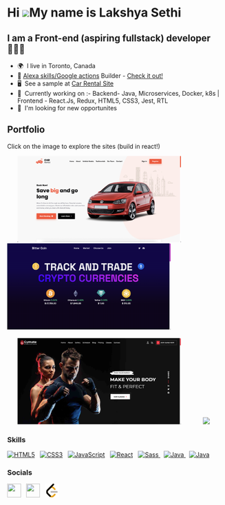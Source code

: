 Hi ![](https://user-images.githubusercontent.com/18350557/176309783-0785949b-9127-417c-8b55-ab5a4333674e.gif)My name is **Lakshya Sethi**
========================================================================================================================================

I am a Front-end (aspiring fullstack) developer 🧑🏻‍💻
--------------------------

*   🌍  I live in Toronto, Canada
*   💬  [Alexa skills/Google actions](https://appperf.shirkalab.io/us/editor/larkish-lakshya-s-apps) Builder - [Check it out!](https://www.amazon.co.uk/Sleeping-Sounds-Relax-Study-Meditate/dp/B0795B4MG1)
*   🖥️  See a sample at <a target="_blank" rel="noreferrer" href='https://lakshyamcs16.github.io/car-rental-app/'>Car Rental Site</a>
*   🧠  Currently working on :- Backend- Java, Microservices, Docker, k8s | Frontend - React.Js, Redux, HTML5, CSS3, Jest, RTL
*   👀  I'm looking for new opportunites

Portfolio
----------

Click on the image to explore the sites (build in react!)
<div style="display: flex">
 <div style="display: block">
  &nbsp; &nbsp; &nbsp; <a href="https://lakshyamcs16.github.io/car-rental-app/" target="_blank" style="cursor: pointer;"><img height="200" src="https://raw.githubusercontent.com/lakshyamcs16/lakshyamcs16/main/carental.png"/></a>
  &nbsp; &nbsp; &nbsp; &nbsp; &nbsp; &nbsp; <a target="_blank" href="https://lakshyamcs16.github.io/bitter-coin/" style="cursor: pointer;"> <img height="200" src="https://raw.githubusercontent.com/lakshyamcs16/lakshyamcs16/main/bittercoin.png"/></a>
  <br><br>
  &nbsp; &nbsp; &nbsp; <a target="_blank" href="https://lakshyamcs16.github.io/fitness2for7/" style="cursor: pointer;"><img height="200" src="https://raw.githubusercontent.com/lakshyamcs16/lakshyamcs16/main/fitness247.png"/></a>
  &nbsp; &nbsp; &nbsp; &nbsp; &nbsp; &nbsp; <a target="_blank" href="https://lakshyamcs16.github.io/ecommerce-site/" style="cursor: pointer;"><img height="200" src="https://raw.githubusercontent.com/lakshyamcs16/lakshyamcs16/main/ecommerce.png"/></a>
 </div>
</div>

### Skills
<p align="left">
<a href="https://developer.mozilla.org/en-US/docs/Glossary/HTML5" target="_blank" rel="noreferrer"><img src="https://raw.githubusercontent.com/danielcranney/readme-generator/main/public/icons/skills/html5-colored.svg" width="36" height="36" alt="HTML5" /></a> &nbsp;
<a href="https://www.w3.org/TR/CSS/#css" target="_blank" rel="noreferrer"><img src="https://raw.githubusercontent.com/danielcranney/readme-generator/main/public/icons/skills/css3-colored.svg" width="36" height="36" alt="CSS3" /></a> &nbsp;
 <a href="https://developer.mozilla.org/en-US/docs/Web/JavaScript" target="_blank" rel="noreferrer"><img src="https://raw.githubusercontent.com/danielcranney/readme-generator/main/public/icons/skills/javascript-colored.svg" width="36" height="36" alt="JavaScript" /></a> &nbsp;
<a href="https://reactjs.org/" target="_blank" rel="noreferrer"><img src="https://raw.githubusercontent.com/danielcranney/readme-generator/main/public/icons/skills/react-colored.svg" width="36" height="36" alt="React" /></a> &nbsp; <a href="https://sass-lang.com/" target="_blank" rel="noreferrer"><img src="https://raw.githubusercontent.com/danielcranney/readme-generator/main/public/icons/skills/sass-colored.svg" width="36" height="36" alt="Sass" />
  <a href="https://java.com" target="_blank" rel="noreferrer"></a> &nbsp; <a href="https://java.com/" target="_blank" rel="noreferrer"><img src="https://raw.githubusercontent.com/danielcranney/readme-generator/main/public/icons/skills/java-colored.svg" width="36" height="36" alt="Java" />
  <a href="https://java.com" target="_blank" rel="noreferrer"></a> &nbsp; <a href="https://www.typescriptlang.org/" target="_blank" rel="noreferrer"><img src="https://raw.githubusercontent.com/danielcranney/readme-generator/main/public/icons/skills/typescript-colored.svg" width="36" height="36" alt="Java" />
  <a href="https://java.com" target="_blank" rel="noreferrer"></a>
  </a> 

### Socials
<p align="left"> <a href="https://www.linkedin.com/in/lakshyamcs16/" target="_blank" rel="noreferrer"><img src="https://raw.githubusercontent.com/danielcranney/readme-generator/main/public/icons/socials/linkedin.svg" width="32" height="32" /></a> 
 &nbsp; <a href="https://stackoverflow.com/users/2985448/lakshya" target="_blank" rel="noreferrer"><img src="https://raw.githubusercontent.com/danielcranney/readme-generator/main/public/icons/socials/stackoverflow.svg" width="32" height="32" /></a>
  &nbsp; <a href="https://leetcode.com/apooos3/" target="_blank" rel="noreferrer"><img src="https://raw.githubusercontent.com/lakshyamcs16/lakshyamcs16/4026d41179f9edc04a1b291b3eafca9fdd6ed728/leetcode.svg" width="32" height="32" /></a>
 </p>
